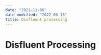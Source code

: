 ```yaml
---
date: "2021-11-06"
date modified: "2022-06-15"
title: Disfluent processing
---
```


# Disfluent Processing
